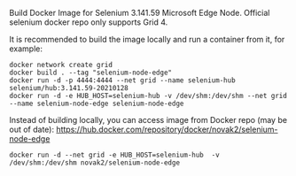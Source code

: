 Build Docker Image for Selenium 3.141.59 Microsoft Edge Node. Official selenium docker repo only supports Grid 4.

It is recommended to build the image locally and run a container from it, for example:
```
docker network create grid 
docker build . --tag "selenium-node-edge"
docker run -d -p 4444:4444 --net grid --name selenium-hub selenium/hub:3.141.59-20210128 
docker run -d -e HUB_HOST=selenium-hub -v /dev/shm:/dev/shm --net grid --name selenium-node-edge selenium-node-edge
```
Instead of building locally, you can access image from Docker repo (may be out of date): https://hub.docker.com/repository/docker/novak2/selenium-node-edge

```docker run -d --net grid -e HUB_HOST=selenium-hub  -v /dev/shm:/dev/shm novak2/selenium-node-edge```
